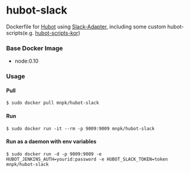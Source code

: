 # hubot-slack

Dockerfile for [Hubot](https://hubot.github.com) using [Slack-Adapter](https://github.com/slackhq/hubot-slack),
including some custom hubot-scripts(e.g. [hubot-scripts-kor](https://github.com/mnpk/hubot-scripts-kor))





### Base Docker Image

- node:0.10

### Usage

#### Pull

```
$ sudo docker pull mnpk/hubot-slack
```

#### Run

```
$ sudo docker run -it --rm -p 9009:9009 mnpk/hubot-slack
```

#### Run as a daemon with env variables

```
$ sudo docker run -d -p 9009:9009 -e HUBOT_JENKINS_AUTH=yourid:password -e HUBOT_SLACK_TOKEN=token mnpk/hubot-slack
```
